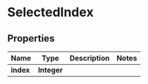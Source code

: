 
# SelectedIndex

## Properties
Name | Type | Description | Notes
------------ | ------------- | ------------- | -------------
**index** | **Integer** |  | 



